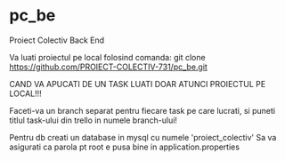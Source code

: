 # pc_be
Proiect Colectiv Back End

Va luati proiectul pe local folosind comanda:
git clone https://github.com/PROIECT-COLECTIV-731/pc_be.git

CAND VA APUCATI DE UN TASK LUATI DOAR ATUNCI PROIECTUL PE LOCAL!!!

Faceti-va un branch separat pentru fiecare task pe care lucrati, si puneti titlul task-ului din trello in numele branch-ului!

Pentru db creati un database in mysql cu numele 'proiect_colectiv'
Sa va asigurati ca parola pt root e pusa bine in application.properties
